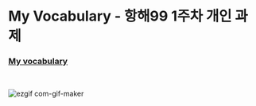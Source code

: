 # My Vocabulary - 항해99 1주차 개인 과제 

### [My vocabulary](http://llamaste.shop/)

<br>

![ezgif com-gif-maker](https://user-images.githubusercontent.com/90495580/162650650-ab445e68-a57f-479f-be6c-4c5939373460.gif)

